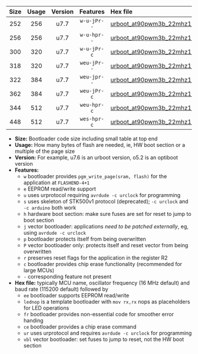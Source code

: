 |Size|Usage|Version|Features|Hex file|
|:-:|:-:|:-:|:-:|:--|
|252|256|u7.7|`w-u-jPr--`|[urboot_at90pwm3b_22mhz1184_38400bps_lednop_ur_vbl.hex](https://raw.githubusercontent.com/stefanrueger/urboot.hex/main/mcus/at90pwm3b/fcpu_22mhz1184/38400_bps/urboot_at90pwm3b_22mhz1184_38400bps_lednop_ur_vbl.hex)|
|256|256|u7.7|`w-u-hpr--`|[urboot_at90pwm3b_22mhz1184_38400bps_lednop_fr_ur.hex](https://raw.githubusercontent.com/stefanrueger/urboot.hex/main/mcus/at90pwm3b/fcpu_22mhz1184/38400_bps/urboot_at90pwm3b_22mhz1184_38400bps_lednop_fr_ur.hex)|
|300|320|u7.7|`w-u-jPr-c`|[urboot_at90pwm3b_22mhz1184_38400bps_lednop_fr_ce_ur_vbl.hex](https://raw.githubusercontent.com/stefanrueger/urboot.hex/main/mcus/at90pwm3b/fcpu_22mhz1184/38400_bps/urboot_at90pwm3b_22mhz1184_38400bps_lednop_fr_ce_ur_vbl.hex)|
|318|320|u7.7|`weu-jPr--`|[urboot_at90pwm3b_22mhz1184_38400bps_ee_lednop_ur_vbl.hex](https://raw.githubusercontent.com/stefanrueger/urboot.hex/main/mcus/at90pwm3b/fcpu_22mhz1184/38400_bps/urboot_at90pwm3b_22mhz1184_38400bps_ee_lednop_ur_vbl.hex)|
|322|384|u7.7|`weu-jpr--`|[urboot_at90pwm3b_22mhz1184_38400bps_ee_lednop_fr_ur_vbl.hex](https://raw.githubusercontent.com/stefanrueger/urboot.hex/main/mcus/at90pwm3b/fcpu_22mhz1184/38400_bps/urboot_at90pwm3b_22mhz1184_38400bps_ee_lednop_fr_ur_vbl.hex)|
|362|384|u7.7|`weu-jPr-c`|[urboot_at90pwm3b_22mhz1184_38400bps_ee_lednop_fr_ce_ur_vbl.hex](https://raw.githubusercontent.com/stefanrueger/urboot.hex/main/mcus/at90pwm3b/fcpu_22mhz1184/38400_bps/urboot_at90pwm3b_22mhz1184_38400bps_ee_lednop_fr_ce_ur_vbl.hex)|
|344|512|u7.7|`weu-hpr-c`|[urboot_at90pwm3b_22mhz1184_38400bps_ee_lednop_fr_ce_ur.hex](https://raw.githubusercontent.com/stefanrueger/urboot.hex/main/mcus/at90pwm3b/fcpu_22mhz1184/38400_bps/urboot_at90pwm3b_22mhz1184_38400bps_ee_lednop_fr_ce_ur.hex)|
|448|512|u7.7|`wes-hpr-c`|[urboot_at90pwm3b_22mhz1184_38400bps_ee_lednop_fr_ce.hex](https://raw.githubusercontent.com/stefanrueger/urboot.hex/main/mcus/at90pwm3b/fcpu_22mhz1184/38400_bps/urboot_at90pwm3b_22mhz1184_38400bps_ee_lednop_fr_ce.hex)|

- **Size:** Bootloader code size including small table at top end
- **Usage:** How many bytes of flash are needed, ie, HW boot section or a multiple of the page size
- **Version:** For example, u7.6 is an urboot version, o5.2 is an optiboot version
- **Features:**
  + `w` bootloader provides `pgm_write_page(sram, flash)` for the application at `FLASHEND-4+1`
  + `e` EEPROM read/write support
  + `u` uses urprotocol requiring `avrdude -c urclock` for programming
  + `s` uses skeleton of STK500v1 protocol (deprecated); `-c urclock` and `-c arduino` both work
  + `h` hardware boot section: make sure fuses are set for reset to jump to boot section
  + `j` vector bootloader: applications *need to be patched externally*, eg, using `avrdude -c urclock`
  + `p` bootloader protects itself from being overwritten
  + `P` vector bootloader only: protects itself and reset vector from being overwritten
  + `r` preserves reset flags for the application in the register R2
  + `c` bootloader provides chip erase functionality (recommended for large MCUs)
  + `-` corresponding feature not present
- **Hex file:** typically MCU name, oscillator frequency (16 MHz default) and baud rate (115200 default) followed by
  + `ee` bootloader supports EEPROM read/write
  + `lednop` is a template bootloader with `mov rx,rx` nops as placeholders for LED operations
  + `fr` bootloader provides non-essential code for smoother error handing
  + `ce` bootloader provides a chip erase command
  + `ur` uses urprotocol and requires `avrdude -c urclock` for programming
  + `vbl` vector bootloader: set fuses to jump to reset, not the HW boot section

